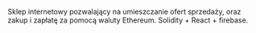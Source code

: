 Sklep internetowy pozwalający na umieszczanie ofert sprzedaży, oraz zakup i zapłatę za pomocą waluty Ethereum. Solidity + React + firebase.
